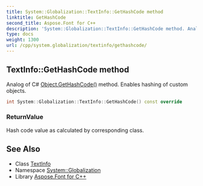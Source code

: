 ```yaml
---
title: System::Globalization::TextInfo::GetHashCode method
linktitle: GetHashCode
second_title: Aspose.Font for C++
description: 'System::Globalization::TextInfo::GetHashCode method. Analog of C# Object.GetHashCode() method. Enables hashing of custom objects in C++.'
type: docs
weight: 1300
url: /cpp/system.globalization/textinfo/gethashcode/
---
```

## TextInfo::GetHashCode method


Analog of C# [Object.GetHashCode()](../../../system/object/gethashcode/) method. Enables hashing of custom objects.

```cpp
int System::Globalization::TextInfo::GetHashCode() const override
```


### ReturnValue

Hash code value as calculated by corresponding class.

## See Also

* Class [TextInfo](../)
* Namespace [System::Globalization](../../)
* Library [Aspose.Font for C++](../../../)
